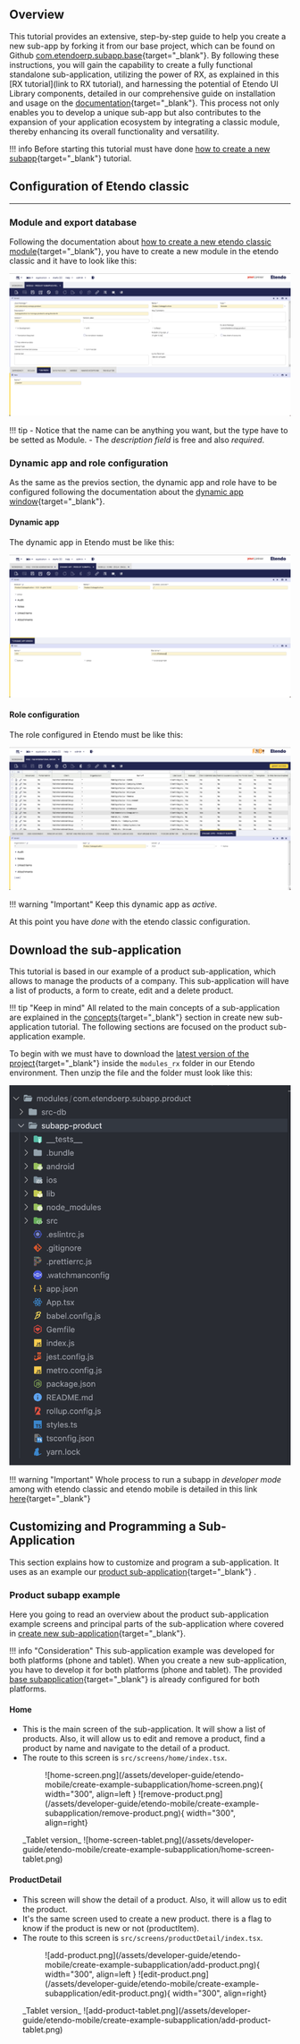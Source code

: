 ## Overview

This tutorial provides an extensive, step-by-step guide to help you create a new sub-app by forking it from our base project, which can be found on Github [com.etendoerp.subapp.base](https://github.com/etendosoftware/com.etendoerp.subapp.base){target="_blank"}. By following these instructions, you will gain the capability to create a fully functional standalone sub-application, utilizing the power of RX, as explained in this [RX tutorial](link to RX tutorial), and harnessing the potential of Etendo UI Library components, detailed in our comprehensive guide on installation and usage on the [documentation](https://develop--649b07373a33e896f7881dd9.chromatic.com/?path=/docs/how-to-install-steps--docs){target="_blank"}. This process not only enables you to develop a unique sub-app but also contributes to the expansion of your application ecosystem by integrating a classic module, thereby enhancing its overall functionality and versatility.

!!! info
    Before starting this tutorial must have done [how to create a new subapp](/developer-guide/etendo-mobile/tutorials/create-new-subapplication){target="_blank"} tutorial.

## Configuration of Etendo classic

----------
### Module and export database

Following the documentation about [how to create a new etendo classic module](/developer-guide/etendo-mobile/tutorials/create-new-subapplication/#create-a-new-etendo-classic-module){target="_blank"}, you have to create a new module in the etendo classic and it have to look like this:

![modules-creation.png](/assets/developer-guide/etendo-mobile/create-example-subapplication/modules-creation.png)

!!! tip
    - Notice that the name can be anything you want, but the type have to be setted as Module.
    - The _description field_ is free and also _required_.

### Dynamic app and role configuration

As the same as the previos section, the dynamic app and role have to be configured following the documentation about the [dynamic app window](/developer-guide/etendo-mobile/tutorials/create-new-subapplication/#dynamic-app-window){target="_blank"}.

#### Dynamic app

The dynamic app in Etendo must be like this:

![dynamic-app-creation.png](/assets/developer-guide/etendo-mobile/create-example-subapplication/dynamic-app-creation.png)

#### Role configuration

The role configured in Etendo must be like this:

![role-configuration.png](/assets/developer-guide/etendo-mobile/create-example-subapplication/role-configuration.png)

!!! warning "Important"
    Keep this dynamic app as _active_.

At this point you have _done_ with the etendo classic configuration.

## Download the sub-application

This tutorial is based in our example of a product sub-application, which allows to manage the products of a company. This sub-application will have a list of products, a form to create, edit and a delete product.

!!! tip "Keep in mind"
    All related to the main concepts of a sub-application are explained in the [concepts](/developer-guide/etendo-mobile/tutorials/create-new-subapplication/#concepts){target="_blank"} section in create new sub-application tutorial.
    The following sections are focused on the product sub-application example.

To begin with we must have to download the [ latest version of the project](https://github.com/etendosoftware/subapp-product/releases){target="_blank"} inside the `modules_rx` folder in our Etendo environment. Then unzip the file and the folder must look like this:

![repository-cloned.png](/assets/developer-guide/etendo-mobile/create-example-subapplication/repository-cloned.png)

!!! warning "Important"
    Whole process to run a subapp in _developer mode_ among with etendo classic and etendo mobile is detailed in this link [here](/developer-guide/etendo-mobile/tutorials/create-new-subapplication){target="_blank"}

## Customizing and Programming a Sub-Application

This section explains how to customize and program a sub-application. It uses as an example our [product sub-application](https://github.com/etendosoftware/subapp-product/releases/){target="_blank"} .

### Product subapp example

Here you going to read an overview about the product sub-application example screens and principal parts of the sub-application where covered in [create new sub-application](/developer-guide/etendo-mobile/tutorials/create-new-subapplication/){target="_blank"}.

!!! info "Consideration"
    This sub-application example was developed for both platforms (phone and tablet). 
    When you create a new sub-application, you have to develop it for both platforms (phone and tablet). 
    The provided [base subapplication](/developer-guide/etendo-mobile/tutorials/create-new-subapplication){target="_blank"}  is already configured for both platforms.


#### Home
  - This is the main screen of the sub-application. It will show a list of products. Also, it will allow us to edit and remove a product, find a product by name and navigate to the detail of a product.
  - The route to this screen is `src/screens/home/index.tsx`.
    <figure markdown>
      ![home-screen.png](/assets/developer-guide/etendo-mobile/create-example-subapplication/home-screen.png){ width="300", align=left } 
      ![remove-product.png](/assets/developer-guide/etendo-mobile/create-example-subapplication/remove-product.png){ width="300", align=right}
    </figure>
    _Tablet version_
    ![home-screen-tablet.png](/assets/developer-guide/etendo-mobile/create-example-subapplication/home-screen-tablet.png)

#### ProductDetail
  - This screen will show the detail of a product. Also, it will allow us to edit the product.
  - It's the same screen used to create a new product. there is a flag to know if the product is new or not (productItem).
  - The route to this screen is `src/screens/productDetail/index.tsx`.
    <figure markdown>
      ![add-product.png](/assets/developer-guide/etendo-mobile/create-example-subapplication/add-product.png){ width="300", align=left } 
      ![edit-product.png](/assets/developer-guide/etendo-mobile/create-example-subapplication/edit-product.png){ width="300", align=right}
    </figure>
    _Tablet version_
    ![add-product-tablet.png](/assets/developer-guide/etendo-mobile/create-example-subapplication/add-product-tablet.png)
